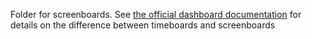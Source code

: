 Folder for screenboards. See [the official dashboard documentation](https://docs.datadoghq.com/graphing/dashboards/#what-is-the-difference-between-a-screenboard-and-a-timeboard) for details on the difference between timeboards and screenboards
